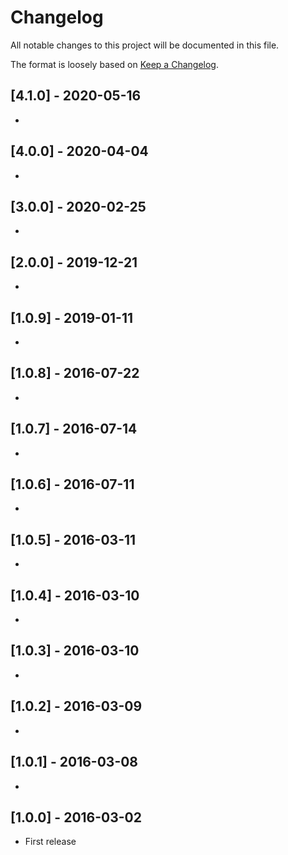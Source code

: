 # Changelog

All notable changes to this project will be documented in this file.

The format is loosely based on [Keep a Changelog](http://keepachangelog.com/en/1.0.0/).

## [4.1.0] - 2020-05-16

-

## [4.0.0] - 2020-04-04

-

## [3.0.0] - 2020-02-25

-

## [2.0.0] - 2019-12-21

-

## [1.0.9] - 2019-01-11

-

## [1.0.8] - 2016-07-22

-

## [1.0.7] - 2016-07-14

-

## [1.0.6] - 2016-07-11

-

## [1.0.5] - 2016-03-11

-

## [1.0.4] - 2016-03-10

-

## [1.0.3] - 2016-03-10

-

## [1.0.2] - 2016-03-09

-

## [1.0.1] - 2016-03-08

-

## [1.0.0] - 2016-03-02

- First release
